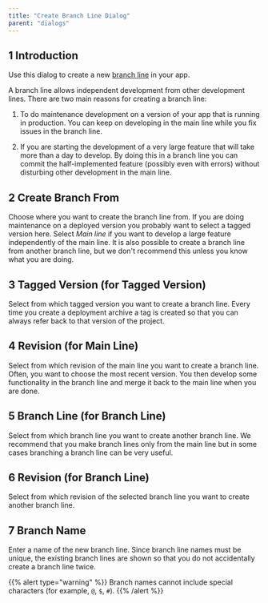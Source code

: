 ```yaml
---
title: "Create Branch Line Dialog"
parent: "dialogs"
---
```


## 1 Introduction

Use this dialog to create a new [branch line](version-control) in your app.

A branch line allows independent development from other development lines. There are two main reasons for creating a branch line:

1. To do maintenance development on a version of your app that is running in production. You can keep on developing in the main line while you fix issues in the branch line.

2. If you are starting the development of a very large feature that will take more than a day to develop. By doing this in a branch line you can commit the half-implemented feature (possibly even with errors) without disturbing other development in the main line.

## 2 Create Branch From

Choose where you want to create the branch line from. If you are doing maintenance on a deployed version you probably want to select a tagged version here. Select *Main line* if you want to develop a large feature independently of the main line. It is also possible to create a branch line from another branch line, but we don't recommend this unless you know what you are doing.

## 3 Tagged Version (for Tagged Version)

Select from which tagged version you want to create a branch line. Every time you create a deployment archive a tag is created so that you can always refer back to that version of the project.

## 4 Revision (for Main Line)

Select from which revision of the main line you want to create a branch line. Often, you want to choose the most recent version. You then develop some functionality in the branch line and merge it back to the main line when you are done.

## 5 Branch Line (for Branch Line)

Select from which branch line you want to create another branch line. We recommend that you make branch lines only from the main line but in some cases branching a branch line can be very useful.

## 6 Revision (for Branch Line)

Select from which revision of the selected branch line you want to create another branch line.

## 7 Branch Name

Enter a name of the new branch line. Since branch line names must be unique, the existing branch lines are shown so that you do not accidentally create a branch line twice.

{{% alert type="warning" %}}
Branch names cannot include special characters (for example, `@`, `$`, `#`). 
{{% /alert %}}
